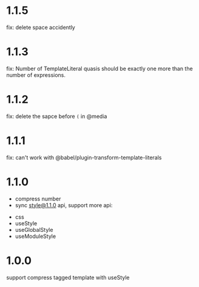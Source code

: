 # 1.1.5
fix: delete space accidently

# 1.1.3
fix: Number of TemplateLiteral quasis should be exactly one more than the number of expressions.

# 1.1.2
fix: delete the sapce before `(` in @media

# 1.1.1
fix: can't work with @babel/plugin-transform-template-literals

# 1.1.0
- compress number
- sync style@1.1.0 api, support more api:
* css
* useStyle
* useGlobalStyle
* useModuleStyle

# 1.0.0
support compress tagged template with useStyle
